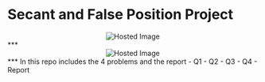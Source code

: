 # Secant and False Position Project 
<Secant method>
<div align="center">
  <img src="https://media.geeksforgeeks.org/wp-content/uploads/20200723153051/U1.png" alt="Hosted Image" />
</div>
***
<Regula Falsi>
<div align="center">
  <img src="https://kilyos.ee.bilkent.edu.tr/~microwave/programs/utilities/numeric1/MRegula_files/image038.jpg" alt="Hosted Image" />
</div>
***
In this repo includes the 4 problems and the report 
- Q1 
- Q2 
- Q3 
- Q4 
- Report 


